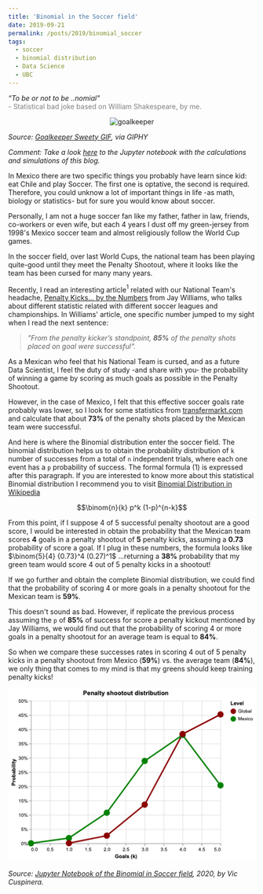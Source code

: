 ```yaml
---
title: 'Binomial in the Soccer field'
date: 2019-09-21
permalink: /posts/2019/binomial_soccer
tags:
  - soccer
  - binomial distribution
  - Data Science
  - UBC
---
```


<i>“To be or not to be ..nomial"</i>  
<span style="color:gray">- Statistical bad joke based on William Shakespeare, by me.</span>

<center><img src="https://media0.giphy.com/media/KnSm1GhuvUjFm/giphy.gif" width="200" alt="goalkeeper"  /></center>

*Source: [Goalkeeper Sweety GIF](https://media0.giphy.com/media/KnSm1GhuvUjFm/giphy.gif), via GIPHY*
  
*Comment: Take a look [here](https://github.com/vcuspinera/vcuspinera.github.io/blob/master/files/2019-binomial_soccer.ipynb) to the Jupyter notebook with the calculations and simulations of this blog.*

In Mexico there are two specific things you probably have learn since kid: eat Chile and play Soccer. The first one is optative, the second is required. Therefore, you could unknow a lot of important things in life -as math, biology or statistics- but for sure you would know about soccer.
  
Personally, I am not a huge soccer fan like my father, father in law, friends, co-workers or even wife, but each 4 years I dust off my green-jersey from 1998's Mexico soccer team and almost religiously follow the World Cup games.
  
In the soccer field, over last World Cups, the national team has been playing quite-good until they meet the Penalty Shootout, where it looks like the team has been cursed for many many years.
  
Recently, I read an interesting article$^1$ related with our National Team's headache, [Penalty Kicks... by the Numbers](https://cdn4.sportngin.com/attachments/document/0057/0846/The_Science_of_Soccer_Online-_Penalty_Kicks__By_the_Numbers.pdf) from Jay Williams, who talks about different statistic related with different soccer leagues and championships. In Williams' article, one specific number jumped to my sight when I read the next sentence:
> _"From the penalty kicker’s standpoint, __85%__ of the penalty shots placed on goal were successful"._
  
As a Mexican who feel that his National Team is cursed, and as a future Data Scientist, I feel the duty of study -and share with you- the probability of winning a game by scoring as much goals as possible in the Penalty Shootout.

However, in the case of Mexico, I felt that this effective soccer goals rate probably was lower, so I look for some statistics from [transfermarkt.com](https://www.transfermarkt.com/mexiko/elfmeterschiessen/verein/6303) and calculate that about __73%__ of the penalty shots placed by the Mexican team were successful.
  
And here is where the Binomial distribution enter the soccer field. The binomial distribution helps us to obtain the probability distribution of `k` number of successes from a total of `n` independent trials, where each one event has a `p` probability of success. The formal formula (1) is expressed after this paragraph. If you are interested to know more about this statistical Binomial distribution I recommend you to visit [Binomial Distribution in Wikipedia](https://en.wikipedia.org/wiki/Binomial_distribution)

<div align="center">$$\binom{n}{k} p^k (1-p)^{n-k}$$</div>

From this point, if I suppose 4 of 5 successful penalty shootout are a good score, I would be interested in obtain the probability that the Mexican team scores __4__ goals in a penalty shootout of __5__ penalty kicks, assuming a __0.73__ probability of score a goal. If I plug in these numbers, the formula looks like $\binom{5}{4} {0.73}^4 (0.27)^1$ ...returning a __38%__ probability that my green team would score 4 out of 5 penalty kicks in a shootout!

If we go further and obtain the complete Binomial distribution, we could find that the probability of scoring 4 or more goals in a penalty shootout for the Mexican team is __59%__.

This doesn't sound as bad. However, if replicate the previous process assuming the `p` of __85%__ of success for score a penalty kickout mentioned by Jay Williams, we would find out that the probability of scoring 4 or more goals in a penalty shootout for an average team is equal to __84%__.

So when we compare these successes rates in scoring 4 out of 5 penalty kicks in a penalty shootout from Mexico (__59%__) vs. the average team (__84%__), we only thing that comes to my mind is that my greens should keep training penalty kicks!

<center><img src="/images/penalty_shootout_dist.png" /></center>

*Source: [Jupyter Notebook of the Binomial in Soccer field](https://github.com/vcuspinera/vcuspinera.github.io/blob/master/files/2019-binomial_soccer.ipynb), 2020, by Vic Cuspinera.*
